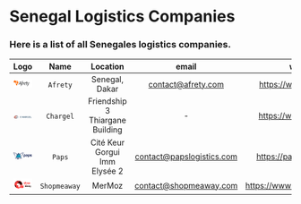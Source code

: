 # Senegal Logistics Companies
### Here is a list of all Senegales logistics companies.

|             Logo              |     Name     |            Location             |           email           |           website            |    phone     |
|:-----------------------------:|:------------:|:-------------------------------:|:-------------------------:|:----------------------------:|:------------:|
| ![img.png]( assets/img_2.png) |   `Afrety`   |         Senegal, Dakar          |    contact@afrety.com     |   https://www.afrety.com/    |  338644037   |
| ![img.png]( assets/img_1.png) |  `Chargel`   | Friendship 3 Thiargane Building |             -             |   https://www.chargel.me/    |  339232222   |
|  ![img.png](assets/img.png)   |    `Paps`    |  Cité Keur Gorgui Imm Elysée 2  | contact@papslogistics.com |  https://papslogistics.com/  | 221339232323 |
| ![img.png]( assets/img_3.png) | `Shopmeaway` |             MerMoz              |  contact@shopmeaway.com   | https://www.shopmeaway.com/  |      -       |

